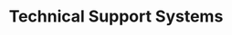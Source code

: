 ---
title: "Technical Support Systems"
url: /salt-lake-city/technical-support-systems/
shop: Computer
---